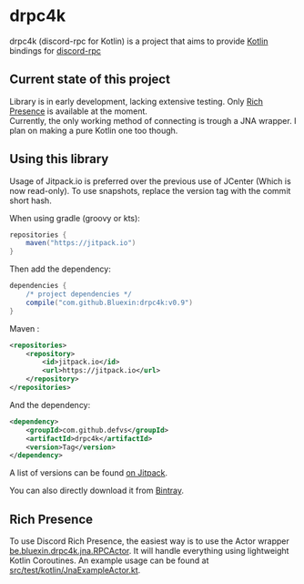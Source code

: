 # drpc4k

drpc4k (discord-rpc for Kotlin) is a project that aims to provide [Kotlin](https://kotlinlang.org) bindings for [discord-rpc](https://github.com/discordapp/discord-rpc)

## Current state of this project

Library is in early development, lacking extensive testing.
Only [Rich Presence](https://discordapp.com/developers/docs/topics/rich-presence) is available at the moment.  
Currently, the only working method of connecting is trough a JNA wrapper.
I plan on making a pure Kotlin one too though.

## Using this library

Usage of Jitpack.io is preferred over the previous use of JCenter (Which is now read-only).
To use snapshots, replace the version tag with the commit short hash.

When using gradle (groovy or kts):
```groovy
repositories {
    maven("https://jitpack.io")
}
```

Then add the dependency:
```groovy
dependencies {
    /* project dependencies */
    compile("com.github.Bluexin:drpc4k:v0.9")
}
```

Maven :
```xml
<repositories>
    <repository>
        <id>jitpack.io</id>
        <url>https://jitpack.io</url>
    </repository>
</repositories>
```

And the dependency:
```xml
<dependency>
    <groupId>com.github.defvs</groupId>
    <artifactId>drpc4k</artifactId>
    <version>Tag</version>
</dependency>
```
A list of versions can be found [on Jitpack]([https://bintray.com/bluexin/bluexin/drpc4k](https://jitpack.io/#Bluexin/drpc4k)).

You can also directly download it from [Bintray](https://bintray.com/bluexin/bluexin/drpc4k/_latestVersion).

## Rich Presence

To use Discord Rich Presence, the easiest way is to use the Actor wrapper [be.bluexin.drpc4k.jna.RPCActor](src/main/kotlin/be/bluexin/drpc4k/jna/RPCActor.kt).
It will handle everything using lightweight Kotlin Coroutines.
An example usage can be found at [src/test/kotlin/JnaExampleActor.kt](src/test/kotlin/JnaExampleActor.kt).
